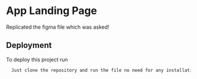 
# App Landing Page

Replicated the figma file which was asked!



## Deployment

To deploy this project run

```bash
  Just clone the repository and run the file no need for any installations
```


